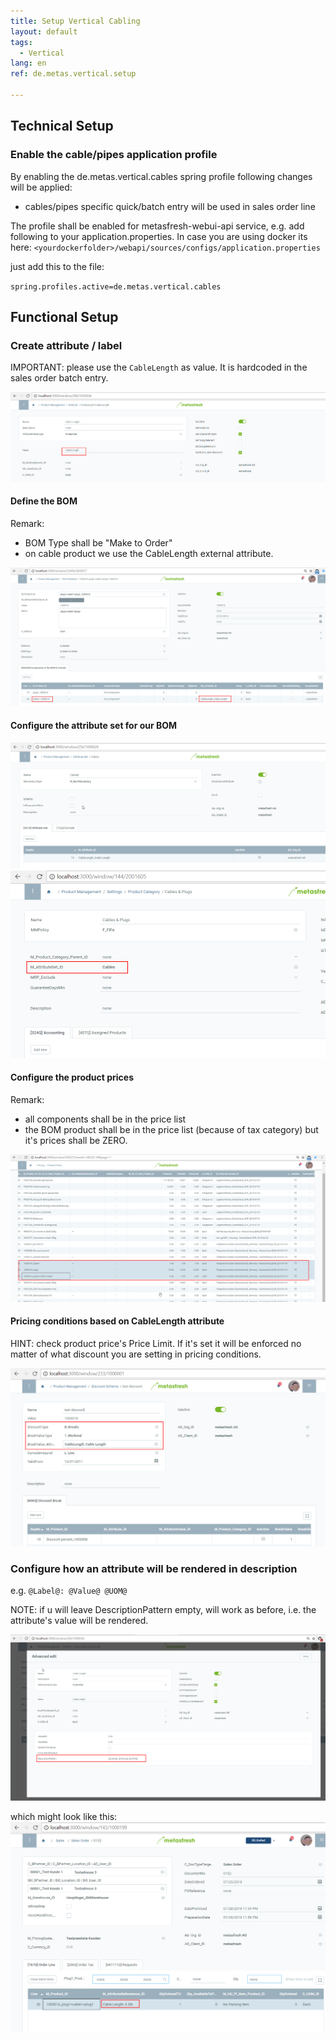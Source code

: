 ```yaml
---
title: Setup Vertical Cabling
layout: default
tags:
  - Vertical
lang: en
ref: de.metas.vertical.setup

---
```



## Technical Setup

### Enable the cable/pipes application profile

By enabling the de.metas.vertical.cables spring profile following changes will be applied:
- cables/pipes specific quick/batch entry will be used in sales order line

The profile shall be enabled for metasfresh-webui-api service, e.g. add following to your application.properties.
In case you are using docker its here: `<yourdockerfolder>/webapi/sources/configs/application.properties`

just add this to the file:

`spring.profiles.active=de.metas.vertical.cables`

## Functional Setup

### Create attribute / label

IMPORTANT: please use the `CableLength` as value.
It is hardcoded in the sales order batch entry.

![image](assets/43263279-7c20cb86-90eb-11e8-897c-24080ba627fd.png)

#### Define the BOM
Remark:
* BOM Type shall be "Make to Order"
* on cable product we use the CableLength external attribute.

![image](assets/43263333-a86ad196-90eb-11e8-80cd-2c4c34586528.png)

#### Configure the attribute set for our BOM
![image](assets/43263378-c9a924a2-90eb-11e8-8db0-00bb7d41d21b.png)
![image](assets/43263409-e3fc4230-90eb-11e8-8e0a-7dae0304762e.png)


#### Configure the product prices
Remark:
* all components shall be in the price list
* the BOM product shall be in the price list (because of tax category) but it's prices shall be ZERO.

![image](assets/43263481-1169d3ea-90ec-11e8-80c1-fbfa5c19c293.png)


#### Pricing conditions based on CableLength attribute
HINT: check product price's Price Limit. If it's set it will be enforced no matter of what discount you are setting in pricing conditions.

![image](assets/43308846-8e64da3a-918b-11e8-9b48-7228ae91d52d.png)

### Configure how an attribute will be rendered in description
e.g. `@Label@: @Value@ @UOM@`

NOTE: if u will leave DescriptionPattern empty, will work as before, i.e. the attribute's value will be rendered.

![image](assets/43320566-8dcbd1e8-91b1-11e8-94d9-a193c0575afd.png)


which might look like this:
![image](assets/43320597-a7f8d2a0-91b1-11e8-9445-71355e2b1f73.png)
